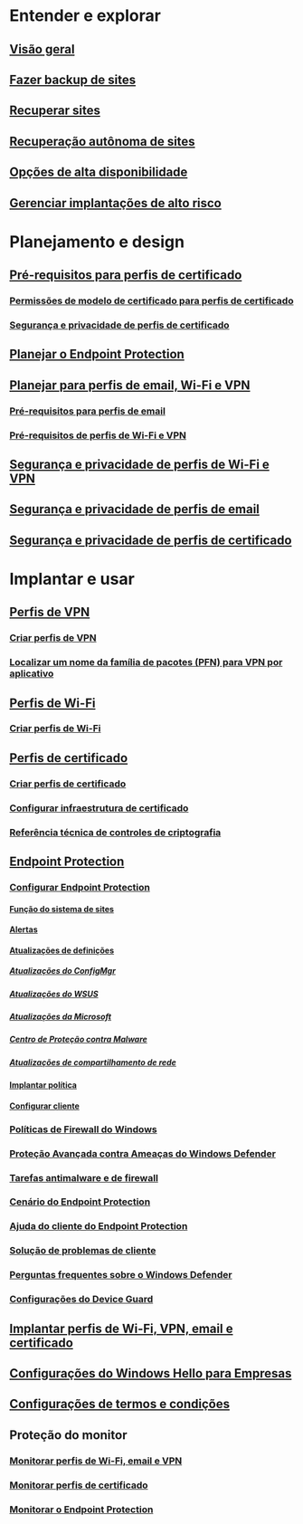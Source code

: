 
# Entender e explorar

## [Visão geral](understand\protect-data-and-site-infrastructure.md)

## [Fazer backup de sites](understand/backup-and-recovery.md)

## [Recuperar sites](understand/recover-sites.md)

## [Recuperação autônoma de sites](understand/unattended-recovery.md)

## [Opções de alta disponibilidade](understand/high-availability-options.md)

## [Gerenciar implantações de alto risco](understand/settings-to-manage-high-risk-deployments.md)


# Planejamento e design

## [Pré-requisitos para perfis de certificado](plan-design/prerequisites-for-certificate-profiles.md)

### [Permissões de modelo de certificado para perfis de certificado](plan-design/planning-for-certificate-template-permissions.md)

### [Segurança e privacidade de perfis de certificado](plan-design/security-and-privacy-for-certificate-profiles.md)


## [Planejar o Endpoint Protection](plan-design/planning-for-endpoint-protection.md)


## [Planejar para perfis de email, Wi-Fi e VPN](plan-design/prerequisites-for-email-profiles.md)

### [Pré-requisitos para perfis de email](plan-design/prerequisites-for-email-profiles.md)

### [Pré-requisitos de perfis de Wi-Fi e VPN](plan-design/prerequisites-for-wifi-vpn-profiles.md)


## [Segurança e privacidade de perfis de Wi-Fi e VPN](plan-design/security-and-privacy-for-wifi-vpn-profiles.md)


## [Segurança e privacidade de perfis de email](plan-design/security-and-privacy-for-email-profiles.md)


## [Segurança e privacidade de perfis de certificado](plan-design/security-and-privacy-for-certificate-profiles.md)


# Implantar e usar

## [Perfis de VPN](deploy-use/vpn-profiles.md)

### [Criar perfis de VPN](deploy-use/create-vpn-profiles.md)

### [Localizar um nome da família de pacotes (PFN) para VPN por aplicativo](deploy-use/find-a-pfn-for-per-app-vpn.md)


## [Perfis de Wi-Fi](deploy-use/create-wifi-profiles.md)

### [Criar perfis de Wi-Fi](deploy-use/create-wifi-profiles.md)


## [Perfis de certificado](deploy-use/introduction-to-certificate-profiles.md)

### [Criar perfis de certificado](deploy-use/create-certificate-profiles.md)

### [Configurar infraestrutura de certificado](deploy-use/certificate-infrastructure.md)

### [Referência técnica de controles de criptografia](deploy-use/cryptographic-controls-technical-reference.md)


## [Endpoint Protection](deploy-use/endpoint-protection.md)

### [Configurar Endpoint Protection](deploy-use/endpoint-protection-configure.md)

#### [Função do sistema de sites](deploy-use/endpoint-protection-site-role.md)

#### [Alertas](deploy-use/endpoint-configure-alerts.md)

#### [Atualizações de definições](deploy-use/endpoint-definition-updates.md)

##### [Atualizações do ConfigMgr](deploy-use/endpoint-definitions-configmgr.md)

##### [Atualizações do WSUS](deploy-use/endpoint-definitions-wsus.md)

##### [Atualizações da Microsoft](deploy-use/endpoint-definitions-microsoft-updates.md)

##### [Centro de Proteção contra Malware](deploy-use/endpoint-definitions-protection-center.md)

##### [Atualizações de compartilhamento de rede](deploy-use/endpoint-definitions-network.md)


#### [Implantar política](deploy-use/endpoint-antimalware-policies.md)

#### [Configurar cliente](deploy-use/endpoint-protection-configure-client.md)


### [Políticas de Firewall do Windows](deploy-use/create-windows-firewall-policies.md)

### [Proteção Avançada contra Ameaças do Windows Defender](deploy-use/windows-defender-advanced-threat-protection.md)

### [Tarefas antimalware e de firewall](deploy-use/endpoint-antimalware-firewall.md)

### [Cenário do Endpoint Protection](deploy-use/scenarios-endpoint-protection.md)

### [Ajuda do cliente do Endpoint Protection](deploy-use/endpoint-protection-client-help.md)

### [Solução de problemas de cliente](deploy-use/troubleshoot-endpoint-client.md)

### [Perguntas frequentes sobre o Windows Defender](deploy-use/endpoint-protection-client-faq.md)

### [Configurações do Device Guard](deploy-use/use-device-guard-with-configuration-manager.md)


## [Implantar perfis de Wi-Fi, VPN, email e certificado](deploy-use/deploy-wifi-vpn-email-cert-profiles.md)

## [Configurações do Windows Hello para Empresas](deploy-use/windows-hello-for-business-settings.md)


## [Configurações de termos e condições](../mdm/deploy-use/terms-and-conditions.md)


## Proteção do monitor

### [Monitorar perfis de Wi-Fi, email e VPN](deploy-use/monitor-wifi-email-vpn-profiles.md)

### [Monitorar perfis de certificado](deploy-use/monitor-certificate-profiles.md)

### [Monitorar o Endpoint Protection](deploy-use/monitor-endpoint-protection.md)
